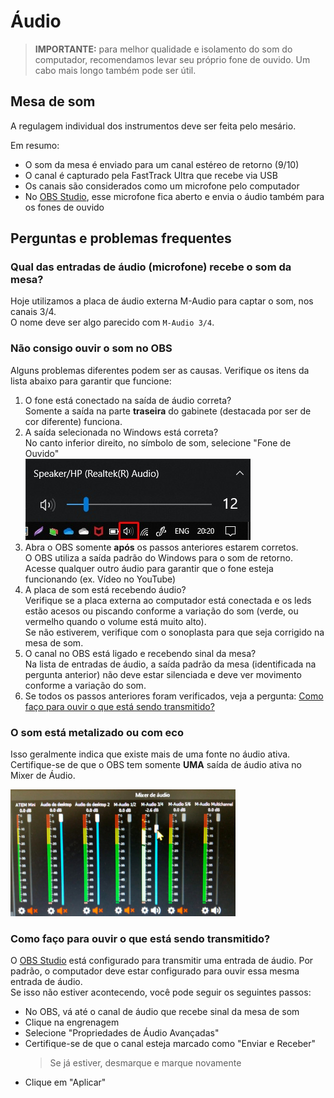 # Áudio

> **IMPORTANTE:** para melhor qualidade e isolamento do som do computador, recomendamos levar seu próprio fone de ouvido. Um cabo mais longo também pode ser útil.

## Mesa de som

A regulagem individual dos instrumentos deve ser feita pelo mesário.

Em resumo:

- O som da mesa é enviado para um canal estéreo de retorno (9/10)
- O canal é capturado pela FastTrack Ultra que recebe via USB
- Os canais são considerados como um microfone pelo computador
- No [OBS Studio](./software.md#obs-studio), esse microfone fica aberto e envia o áudio também para os fones de ouvido

## Perguntas e problemas frequentes

### Qual das entradas de áudio (microfone) recebe o som da mesa?

Hoje utilizamos a placa de áudio externa M-Audio para captar o som, nos canais 3/4.  
O nome deve ser algo parecido com `M-Audio 3/4`.

### Não consigo ouvir o som no OBS

Alguns problemas diferentes podem ser as causas. Verifique os itens da lista abaixo para garantir que funcione:

1. O fone está conectado na saída de áudio correta?  
   Somente a saída na parte **traseira** do gabinete (destacada por ser de cor diferente) funciona.
2. A saída selecionada no Windows está correta?  
   No canto inferior direito, no símbolo de som, selecione "Fone de Ouvido"  
   ![Áudio Windows](./imgs/audio-windows.jpg)
3. Abra o OBS somente **após** os passos anteriores estarem corretos.  
   O OBS utiliza a saída padrão do Windows para o som de retorno. Acesse qualquer outro áudio para garantir que o fone esteja funcionando (ex. Vídeo no YouTube)
4. A placa de som está recebendo áudio?  
   Verifique se a placa externa ao computador está conectada e os leds estão acesos ou piscando conforme a variação do som (verde, ou vermelho quando o volume está muito alto).  
   Se não estiverem, verifique com o sonoplasta para que seja corrigido na mesa de som.
5. O canal no OBS está ligado e recebendo sinal da mesa?  
   Na lista de entradas de áudio, a saída padrão da mesa (identificada na pergunta anterior) não deve estar silenciada e deve ver movimento conforme a variação do som.
6. Se todos os passos anteriores foram verificados, veja a pergunta: [Como faço para ouvir o que está sendo transmitido?](#como-faço-para-ouvir-o-que-está-sendo-transmitido)

### O som está metalizado ou com eco

Isso geralmente indica que existe mais de uma fonte no áudio ativa.  
Certifique-se de que o OBS tem somente **UMA** saída de áudio ativa no Mixer de Áudio.

![Áudio Mixer - OBS](./imgs/obs-audio-mixer.jpg)

### Como faço para ouvir o que está sendo transmitido?

O [OBS Studio](./software.md#obs-studio) está configurado para transmitir uma entrada de áudio.
Por padrão, o computador deve estar configurado para ouvir essa mesma entrada de áudio.  
Se isso não estiver acontecendo, você pode seguir os seguintes passos:

- No OBS, vá até o canal de áudio que recebe sinal da mesa de som
- Clique na engrenagem
- Selecione "Propriedades de Áudio Avançadas"
- Certifique-se de que o canal esteja marcado como "Enviar e Receber"
  > Se já estiver, desmarque e marque novamente
- Clique em "Aplicar"
